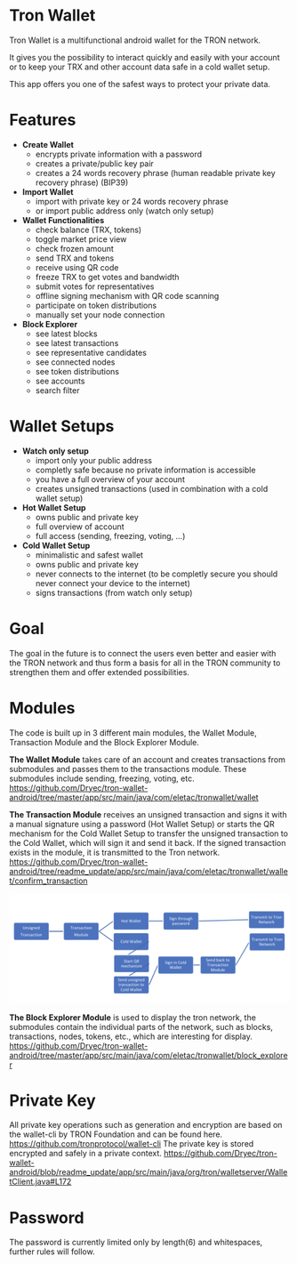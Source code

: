 # Tron Wallet

Tron Wallet is a multifunctional android wallet for the TRON network.

It gives you the possibility to interact quickly and easily with your account or to keep your TRX and other account data safe in a cold wallet setup.

This app offers you one of the safest ways to protect your private data.

# Features
  - **Create Wallet**
    - encrypts private information with a password
    - creates a private/public key pair
    - creates a 24 words recovery phrase (human readable private key recovery phrase) (BIP39)
  - **Import Wallet**
    - import with private key or 24 words recovery phrase
    - or import public address only (watch only setup)
  - **Wallet Functionalities**
    - check balance (TRX, tokens)
    - toggle market price view
    - check frozen amount
    - send TRX and tokens
    - receive using QR code
    - freeze TRX to get votes and bandwidth
    - submit votes for representatives
    - offline signing mechanism with QR code scanning
    - participate on token distributions
    - manually set your node connection
  - **Block Explorer**
    - see latest blocks
    - see latest transactions
    - see representative candidates
    - see connected nodes
    - see token distributions
    - see accounts
    - search filter

# Wallet Setups
  - **Watch only setup**
    - import only your public address
    - completly safe because no private information is accessible
    - you have a full overview of your account
    - creates unsigned transactions (used in combination with a cold wallet setup)
  - **Hot Wallet Setup**
    - owns public and private key
    - full overview of account
    - full access (sending, freezing, voting, ...)
  - **Cold Wallet Setup**
    - minimalistic and safest wallet
    - owns public and private key
    - never connects to the internet (to be completly secure you should never connect your device to the internet)
    - signs transactions (from watch only setup)

# Goal

The goal in the future is to connect the users even better and easier with the TRON network and thus form a basis for all in the TRON community to strengthen them and offer extended possibilities.

#

# Modules
The code is built up in 3 different main modules, the Wallet Module, Transaction Module and the Block Explorer Module.

**The Wallet Module** takes care of an account and creates transactions from submodules and passes them to the transactions module. These submodules include sending, freezing, voting, etc.
https://github.com/Dryec/tron-wallet-android/tree/master/app/src/main/java/com/eletac/tronwallet/wallet

**The Transaction Module** receives an unsigned transaction and signs it with a manual signature using a password (Hot Wallet Setup) or starts the QR mechanism for the Cold Wallet Setup to transfer the unsigned transaction to the Cold Wallet, which will sign it and send it back. If the signed transaction exists in the module, it is transmitted to the Tron network.
https://github.com/Dryec/tron-wallet-android/tree/readme_update/app/src/main/java/com/eletac/tronwallet/wallet/confirm_transaction

![alt text](https://raw.githubusercontent.com/Dryec/tron-wallet-android/master/screenshots/transaction_flow.png)

**The Block Explorer Module** is used to display the tron network, the submodules contain the individual parts of the network, such as blocks, transactions, nodes, tokens, etc., which are interesting for display.
https://github.com/Dryec/tron-wallet-android/tree/master/app/src/main/java/com/eletac/tronwallet/block_explorer

# Private Key
All private key operations such as generation and encryption are based on the wallet-cli by TRON Foundation and can be found here.
https://github.com/tronprotocol/wallet-cli
The private key is stored encrypted and safely in a private context.
https://github.com/Dryec/tron-wallet-android/blob/readme_update/app/src/main/java/org/tron/walletserver/WalletClient.java#L172

# Password
The password is currently limited only by length(6) and whitespaces, further rules will follow.